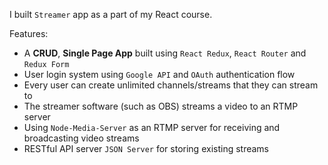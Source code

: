 
I built `Streamer` app as a part of my React course.

Features:

*	A **CRUD**, **Single Page App** built using `React Redux`, `React Router` and `Redux Form`
*	User login system using `Google API` and `OAuth` authentication flow
*	Every user can create unlimited channels/streams that they can stream to
*	The streamer software (such as OBS) streams a video to an RTMP server
*	Using `Node-Media-Server` as an RTMP server for receiving and broadcasting video streams
*	RESTful API server `JSON Server` for storing existing streams



